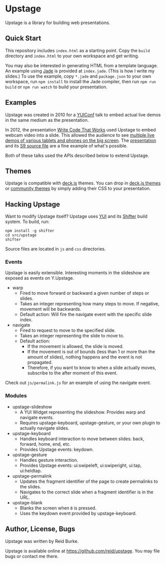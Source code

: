 # Upstage

Upstage is a library for building web presentations.

## Quick Start

This repository includes `index.html` as a starting point.
Copy the `build` directory and `index.html` to your own workspace and get writing.

You may also be interested in generating HTML from a template language.
An example using [Jade][] is provided at `index.jade`. (This is how I write my slides.)
To use the example, copy `*.jade` and `package.json` to your own workspace,
run `npm install` to install the Jade compiler, then run `npm run build` or `npm run watch`
to build your presentation.

## Examples

Upstage was created in 2010 for a [YUIConf](http://yuilibrary.com/yuiconf/) talk to
embed actual live demos in the same medium as the presentation.

In 2012, the presentation [Write Code That Works][wctw] used Upstage
to embed webcam video into a slide. This allowed the audience to see
[multiple live demos of various tablets and phones on the big screen][demo].
The [presentation][wctw] and its [S9 source file][wctw-source] are
a fine example of what's possible.

Both of these talks used the APIs described below to extend Upstage.

## Themes

Upstage is compatible with [deck.js][] themes.
You can drop in [deck.js themes](https://github.com/imakewebthings/deck.js/tree/master/themes/style)
or [community themes](https://github.com/imakewebthings/deck.js/wiki#visual-themes) by simply adding
their CSS to your presentation.

## Hacking Upstage

Want to modify Upstage itself? Upstage uses [YUI][] and its [Shifter][] build system. To build, run:

    npm install -g shifter
    cd src/upstage
    shifter

Source files are located in `js` and `css` directories.

### Events

Upstage is easily extensible. Interesting moments in the slideshow are exposed as events on Y.Upstage.

- warp
    - Fired to move forward or backward a given number of steps or slides.
    - Takes an integer representing how many steps to move. If negative, movement will be backwards.
    - Default action: Will fire the navigate event with the specific slide index.
- navigate
    - Fired to request to move to the specified slide.
    - Takes an integer representing the slide to move to.
    - Default action:
        - If the movement is allowed, the slide is moved.
        - If the movement is out of bounds (less than 1 or more than the amount of slides), nothing happens and the event is not propagated.
        - Therefore, if you want to know to when a slide actually moves, subscribe to the after moment of this event.

Check out `js/permalink.js` for an example of using the navigate event.

### Modules

- upstage-slideshow
    - A YUI Widget representing the slideshow. Provides warp and navigate events.
    - Requires upstage-keyboard, upstage-gesture, or your own plugin to actually navigate slides.
- upstage-keyboard
    - Handles keyboard interaction to move between slides: back, forward, home, end, etc.
    - Provides Upstage events: keydown.
- upstage-gesture
    - Handles gesture interaction.
    - Provides Upstage events: ui:swipeleft, ui:swiperight, ui:tap, ui:heldtap.
- upstage-permalink
    - Updates the fragment identifier of the page to create permalinks to the slides.
    - Navigates to the correct slide when a fragment identifier is in the URL.
- upstage-blank
    - Blanks the screen when `B` is pressed.
    - Uses the keydown event provided by upstage-keyboard.

## Author, License, Bugs

Upstage was written by Reid Burke.

Upstage is available online at <https://github.com/reid/upstage>. You may file bugs or contact me there.

  [YUI]: http://yuilibrary.com/
  [Jade]: http://cssdeck.com/labs/learning-the-jade-templating-engine-syntax
  [Shifter]: http://yui.github.io/shifter/
  [deck.js]: https://github.com/imakewebthings/deck.js
  [wctw]: http://reid.github.io/decks/2012/yuiconf/yeti.html
  [wctw-source]: https://github.com/reid/decks/blob/3960963d59da53e5098cb22697a6a5a2d7b8d171/2012/yuiconf/yeti.text
  [demo]: https://www.youtube.com/watch?feature=player_detailpage&v=lA6XVosv04E#t=849
